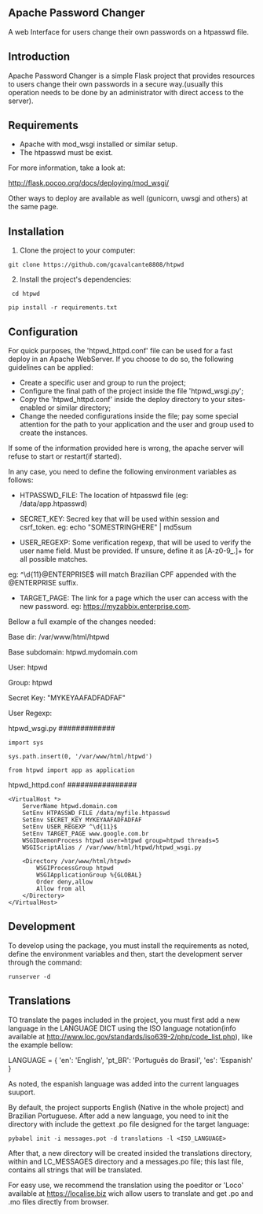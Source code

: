 Apache Password Changer
-----------------------

A web Interface for users change their own passwords on a htpasswd file.

Introduction
------------

Apache Password Changer is a simple Flask project that provides resources
to users change their own passwords in a secure way.(usually this operation
needs to be done by an administrator with direct access to the server).

Requirements
------------

* Apache with mod_wsgi installed or similar setup.
* The htpasswd must be exist.

For more information, take a look at:

http://flask.pocoo.org/docs/deploying/mod_wsgi/

Other ways to deploy are available as well (gunicorn, uwsgi and others) at the
same page.

Installation
-----------

1. Clone the project to your computer:

` git clone https://github.com/gcavalcante8808/htpwd `

2. Install the project's dependencies:

` cd htpwd`

`pip install -r requirements.txt `

Configuration
-------------

For quick purposes, the 'htpwd_httpd.conf' file can be used for a fast deploy in
an Apache WebServer. If you choose to do so, the following guidelines can be
applied:

 * Create a specific user and group to run the project;
 * Configure the final path of the project inside the file 'htpwd_wsgi.py';
 * Copy the 'htpwd_httpd.conf' inside the deploy directory to your sites-enabled
 or similar directory;
 * Change the needed configurations inside the file; pay some special attention
 for the path to your application and the user and group used to create the
 instances.

 If some of the information provided here is wrong, the apache server will
  refuse to start or restart(if started).

In any case, you need to define the following environment
variables as follows:

 * HTPASSWD_FILE: The location of htpasswd file (eg: /data/app.htpasswd)

 * SECRET_KEY: Secred key that will be used within session and csrf_token.
eg: echo "SOMESTRINGHERE" | md5sum

 * USER_REGEXP: Some verification regexp, that will be used to verify the
 user name field. Must be provided. If unsure, define it as [A-z0-9_.]+ for
 all possible matches.

 eg: ^\d{11}@ENTERPRISE$ will match Brazilian CPF appended with the
 @ENTERPRISE suffix.

 * TARGET_PAGE: The link for a page which the user can access with the new
 password. eg: https://myzabbix.enterprise.com.

Bellow a full example of the changes needed:

Base dir: /var/www/html/htpwd

Base subdomain: htpwd.mydomain.com

User: htpwd

Group: htpwd

Secret Key: "MYKEYAAFADFADFAF"

User Regexp:

htpwd_wsgi.py
#############
```
import sys

sys.path.insert(0, '/var/www/html/htpwd')

from htpwd import app as application
```
htpwd_httpd.conf
################

```
<VirtualHost *>
    ServerName htpwd.domain.com
    SetEnv HTPASSWD_FILE /data/myfile.htpasswd
    SetEnv SECRET_KEY MYKEYAAFADFADFAF
    SetEnv USER_REGEXP ^\d{11}$
    SetEnv TARGET_PAGE www.google.com.br
    WSGIDaemonProcess htpwd user=htpwd group=htpwd threads=5
    WSGIScriptAlias / /var/www/html/htpwd/htpwd_wsgi.py

    <Directory /var/www/html/htpwd>
        WSGIProcessGroup htpwd
        WSGIApplicationGroup %{GLOBAL}
        Order deny,allow
        Allow from all
    </Directory>
</VirtualHost>
```

Development
-----------

To develop using the package, you must install the requirements as noted, define
the environment variables and then, start the development server through the command:

```
runserver -d
```

Translations
------------

TO translate the pages included in the project, you must first add a new language
in the LANGUAGE DICT using the ISO language notation(info available at
http://www.loc.gov/standards/iso639-2/php/code_list.php), like the example bellow:

LANGUAGE = {
    'en': 'English',
    'pt_BR': 'Português do Brasil',
    'es': 'Espanish'
}

As noted, the espanish language was added into the current languages suuport.

By default, the project supports English (Native in the whole project) and
Brazilian Portuguese. After add a new language, you need to init the directory
with include the gettext .po file designed for the target language:

```
pybabel init -i messages.pot -d translations -l <ISO_LANGUAGE>
```

After that, a new directory will be created insided the translations directory,
within and LC_MESSAGES directory and a messages.po file; this last file, contains
all strings that will be translated.

For easy use, we recommend the translation using the poeditor or 'Loco' available
at https://localise.biz wich allow users to translate and get .po and .mo files
directly from browser.